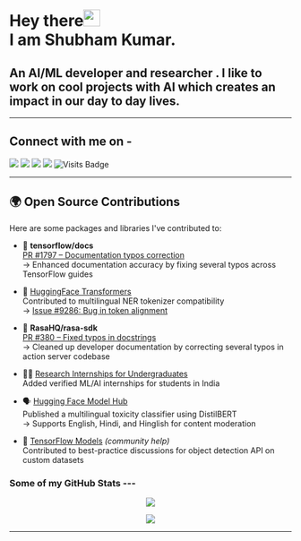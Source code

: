 # Hey there<img src="https://raw.githubusercontent.com/arnoob16/arnoob16/master/wave.gif" width="30px"><br>I am Shubham Kumar.

## An AI/ML developer and researcher . I like to work on cool projects with AI which creates an impact in our day to day lives.


---

## Connect with me on - 
[<img src="https://img.shields.io/badge/linkedin-%230077B5.svg?&style=for-the-badge&logo=linkedin&logoColor=white"/>](https://www.linkedin.com/in/shubham-kumar-7b0a5a16a/) 
[<img src ="https://img.shields.io/badge/Email-Here-%23E4405F.svg?&style=for-the-badge&logo=&logoColor=white%22">](mailto:contactshubhamkr2091@gmail.com)
[<img src ="https://img.shields.io/badge/Download-Resume-AA00FF.svg?&style=for-the-badge&logo=docusign&logoColor=white%22">](https://drive.google.com/file/d/19EdbJdYJbt_DVixqt9Dkl98Rd8x9p7sd/view?usp=drivesdk)
[<img src ="https://img.shields.io/badge/Website-AD-%231877F2.svg?&style=for-the-badge&logo=&logoColor=white%22">](https://shubham2091.herokuapp.com/)  ![Visits Badge](https://badges.pufler.dev/visits/zyberg2091/zyberg2091?style=for-the-badge)

---

## 🌍 Open Source Contributions

Here are some packages and libraries I've contributed to:

- 📝 **tensorflow/docs**  
  [PR #1797 – Documentation typos correction](https://github.com/tensorflow/docs/pull/1797)  
  → Enhanced documentation accuracy by fixing several typos across TensorFlow guides
  
- 🧠 [HuggingFace Transformers](https://github.com/huggingface/transformers)  
  Contributed to multilingual NER tokenizer compatibility  
  → [Issue #9286: Bug in token alignment](https://github.com/huggingface/transformers/issues/9286)

- 💬 **RasaHQ/rasa-sdk**  
  [PR #380 – Fixed typos in docstrings](https://github.com/RasaHQ/rasa-sdk/pull/380)  
  → Cleaned up developer documentation by correcting several typos in action server codebase

- 🧑‍🎓 [Research Internships for Undergraduates](https://github.com/himahuja/Research-Internships-for-Undergraduates)  
  Added verified ML/AI internships for students in India

- 🗣️ [Hugging Face Model Hub](https://huggingface.co/zyberg2091/distilbert-base-multilingual-toxicity-classifier)  
  Published a multilingual toxicity classifier using DistilBERT  
  → Supports English, Hindi, and Hinglish for content moderation

- 🧮 [TensorFlow Models](https://github.com/tensorflow/models) *(community help)*  
  Contributed to best-practice discussions for object detection API on custom datasets

### Some of my GitHub Stats	---
<p align=center>
     <img src="https://github-readme-stats.vercel.app/api?username=zyberg2091&count_private=true&hide=stars,issues&show_icons=true"/>
</p>
 
<p align=center>    	
    <img src="https://github-readme-streak-stats.herokuapp.com/?user=zyberg2091"/>
</p>

---

